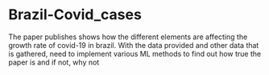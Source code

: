 # Brazil-Covid_cases

The paper publishes shows how the different elements are affecting the growth rate of covid-19 in brazil.
With the data provided and other data that is gathered, need to implement various ML methods to find out how true the paper is and if not, why not
